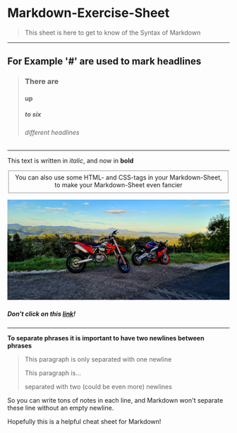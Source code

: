 # Markdown-Exercise-Sheet

> This sheet is here to get to know of the Syntax of Markdown
___
## For Example '#' are used to mark headlines

> ### There are
> #### up
> ##### to six 
> ######  different headlines

***

This text is written in _italic_, and now in **bold**

<fieldset style="text-align: center;"> You can also use some HTML- and CSS-tags in your 
Markdown-Sheet, to make your Markdown-Sheet even fancier</fieldset>

![KTM](./resources/images/ex1_2.jpg)


##### Don't click on this [link](ttps://www.youtube.com/watch?v=dQw4w9WgXcQ)!

---

**To separate phrases it is important to have two newlines between phrases**

>This paragraph is only 
>separated with one newline
>
>This paragraph is... 
>
>separated with two (could be even more) newlines

So you can write tons of notes in each line, 
and Markdown won't separate 
these line without an empty newline.

Hopefully this is a helpful cheat sheet for Markdown!
